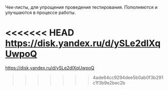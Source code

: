 ﻿Чек-листы, для упрощения проведения тестирования.
Пополняются и улучшаются в процессе работы.

<<<<<<< HEAD
https://disk.yandex.ru/d/ySLe2dlXqUwpoQ
=======
https://disk.yandex.ru/d/ySLe2dlXqUwpoQ
>>>>>>> 4ade64cc9294dee5b0ab0f3b291c1f3b9e2bec2b

